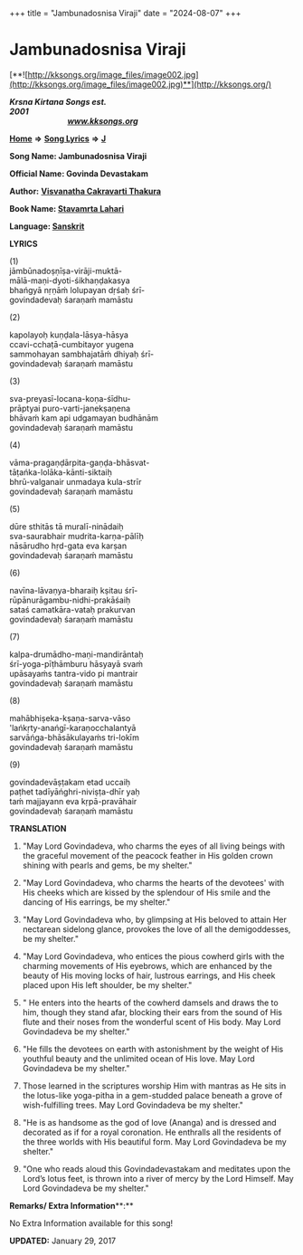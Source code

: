 +++
title = "Jambunadosnisa Viraji"
date = "2024-08-07"
+++

# Jambunadosnisa Viraji
[**![http://kksongs.org/image_files/image002.jpg](http://kksongs.org/image_files/image002.jpg)**](http://kksongs.org/)

**_Krsna Kirtana Songs est. 2001_**                                                                                                                                                 **_www.kksongs.org_**

**[Home](http://kksongs.org/)** **⇒** **[Song Lyrics](http://kksongs.org/lyrics.html)** **⇒** **[J](http://kksongs.org/songs/song_j.html)**

**Song Name: Jambunadosnisa Viraji**

**Official Name: Govinda Devastakam**

**Author:** [**Visvanatha Cakravarti Thakura**](http://kksongs.org/authors/list/vct.html)

**Book Name: [Stavamrta Lahari](http://kksongs.org/authors/literature/stavamrta_lahari.html)**

**Language: [Sanskrit](http://kksongs.org/language/list/sanskrit.html)**

**LYRICS**

(1)  
jāmbūnadoṣṇīṣa-virāji-muktā-  
mālā-maṇi-dyoti-śikhaṇḍakasya  
bhańgyā nṛṇāḿ lolupayan dṛśaḥ śrī-  
govindadevaḥ śaraṇaḿ mamāstu

(2)

kapolayoḥ kuṇḍala-lāsya-hāsya  
ccavi-cchaṭā-cumbitayor yugena  
sammohayan sambhajatāḿ dhiyaḥ śrī-  
govindadevaḥ śaraṇaḿ mamāstu

(3)

sva-preyasī-locana-koṇa-śīdhu-  
prāptyai puro-varti-janekṣaṇena  
bhāvaḿ kam api udgamayan budhānām  
govindadevaḥ śaraṇaḿ mamāstu

(4)

vāma-pragaṇḍārpita-gaṇḍa-bhāsvat-  
tāṭańka-lolāka-kānti-siktaiḥ  
bhrū-valganair unmadaya kula-strīr  
govindadevaḥ śaraṇaḿ mamāstu

(5)

dūre sthitās tā muralī-ninādaiḥ  
sva-saurabhair mudrita-karṇa-pālīḥ  
nāsārudho hṛd-gata eva karṣan  
govindadevaḥ śaraṇaḿ mamāstu

(6)

navīna-lāvaṇya-bharaiḥ kṣitau śrī-  
rūpānurāgambu-nidhi-prakāśaiḥ  
sataś camatkāra-vataḥ prakurvan  
govindadevaḥ śaraṇaḿ mamāstu

(7)

kalpa-drumādho-maṇi-mandirāntaḥ  
śrī-yoga-pīṭhāmburu hāsyayā svaḿ  
upāsayaḿs tantra-vido pi mantrair  
govindadevaḥ śaraṇaḿ mamāstu

(8)

mahābhiṣeka-kṣaṇa-sarva-vāso  
'lańkṛty-anańgī-karaṇocchalantyā  
sarvāńga-bhāsākulayaḿs tri-lokīm  
govindadevaḥ śaraṇaḿ mamāstu

(9)

govindadevāṣṭakam etad uccaiḥ  
paṭhet tadīyāńghri-niviṣṭa-dhīr yaḥ  
taḿ majjayann eva kṛpā-pravāhair  
govindadevaḥ śaraṇaḿ mamāstu

**TRANSLATION**

1) "May Lord Govindadeva, who charms the eyes of all living beings with the graceful movement of the peacock feather in His golden crown shining with pearls and gems, be my shelter."

2) "May Lord Govindadeva, who charms the hearts of the devotees' with His cheeks which are kissed by the splendour of His smile and the dancing of His earrings, be my shelter."

3) "May Lord Govindadeva who, by glimpsing at His beloved to attain Her nectarean sidelong glance, provokes the love of all the demigoddesses, be my shelter."

4) "May Lord Govindadeva, who entices the pious cowherd girls with the charming movements of His eyebrows, which are enhanced by the beauty of His moving locks of hair, lustrous earrings, and His cheek placed upon His left shoulder, be my shelter."

5) " He enters into the hearts of the cowherd damsels and draws the to him, though they stand afar, blocking their ears from the sound of His flute and their noses from the wonderful scent of His body. May Lord Govindadeva be my shelter."

6) "He fills the devotees on earth with astonishment by the weight of His youthful beauty and the unlimited ocean of His love. May Lord Govindadeva be my shelter."

7) Those learned in the scriptures worship Him with mantras as He sits in the lotus-like yoga-pitha in a gem-studded palace beneath a grove of wish-fulfilling trees. May Lord Govindadeva be my shelter."

8) "He is as handsome as the god of love (Ananga) and is dressed and decorated as if for a royal coronation. He enthralls all the residents of the three worlds with His beautiful form. May Lord Govindadeva be my shelter."

9) "One who reads aloud this Govindadevastakam and meditates upon the Lord’s lotus feet, is thrown into a river of mercy by the Lord Himself. May Lord Govindadeva be my shelter."

**Remarks/ Extra Information****:**

No Extra Information available for this song!

**UPDATED:** January 29, 2017